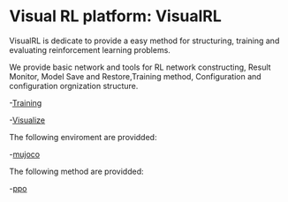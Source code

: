 # Visual RL platform: VisualRL

VisualRL is dedicate to provide a easy method for structuring, training and evaluating reinforcement learning problems.

We provide basic network and tools for RL network constructing, Result Monitor, Model Save and Restore,Training method, Configuration and configuration orgnization structure.

-[Training](train)

-[Visualize](configure/visual_tool.py)

The following enviroment are providded:

-[mujoco](env/mujoco)

The following method are providded:

-[ppo](nn/ppo.py)
